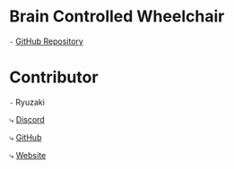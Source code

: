 # Brain Controlled Wheelchair 

`-` [GitHub Repository](https://github.com/Ryuzaki-3301/brain-controlled-wheelchair)


# Contributor

`-` Ryuzaki

⤷ [Discord](https://discordapp.com/users/754354587745517628)

⤷ [GitHub](https://github.com/Ryuzaki-3301)

⤷ [Website](https://ryuzaki.dev)

